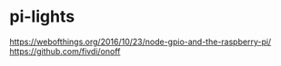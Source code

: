 # pi-lightshttps://webofthings.org/2016/10/23/node-gpio-and-the-raspberry-pi/https://github.com/fivdi/onoff